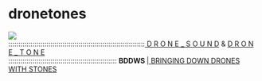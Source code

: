 dronetones
==========

<img src="https://raw.github.com/alejoduque/dronetones/master/imgs/V2_ascii.jpg" /> <br>
::::::::::::::::::::::::::::::::::::::::::::::::::::::::::::::::::::<a href=https://github.com/alejoduque/dronetones/wiki/Drone-Sound> D R O N E _ S O U N D</a> &
<a href=http://mdelibre.co/repo/?DroneTone> D R O N E _ T O N E</a>
<BR>
:::::::::::::::::::::::::::::::::::::::::::::::::::::: <B>BDDWS </B>
<a href=http://mdelibre.co/repo/?BDDWS> | BRINGING DOWN DRONES WITH STONES</a>
